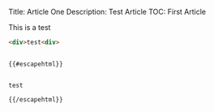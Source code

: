 Title: Article One
Description: Test Article
TOC: First Article

This is a test

```html
<div>test<div>
```

<pre class="prettyprint other"><code>
{{#escapehtml}}<div>
  <div>test</div>
</div>{{/escapehtml}}
</code></pre>
